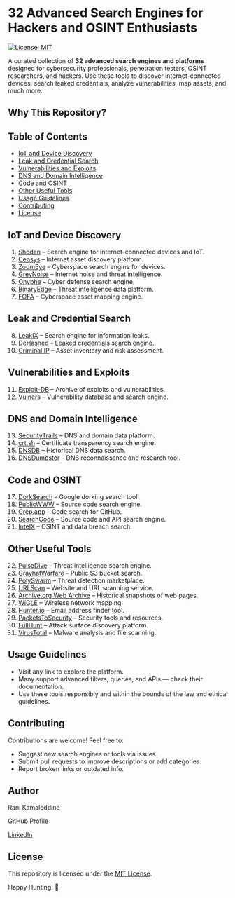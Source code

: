 # 32 Advanced Search Engines for Hackers and OSINT Enthusiasts

[![License: MIT](https://img.shields.io/badge/License-MIT-yellow.svg)](LICENSE)

A curated collection of **32 advanced search engines and platforms** designed for cybersecurity professionals, penetration testers, OSINT researchers, and hackers. Use these tools to discover internet-connected devices, search leaked credentials, analyze vulnerabilities, map assets, and much more.


## Why This Repository?




## Table of Contents

- [IoT and Device Discovery](#iot-and-device-discovery)  
- [Leak and Credential Search](#leak-and-credential-search)  
- [Vulnerabilities and Exploits](#vulnerabilities-and-exploits)  
- [DNS and Domain Intelligence](#dns-and-domain-intelligence)  
- [Code and OSINT](#code-and-osint)  
- [Other Useful Tools](#other-useful-tools)  
- [Usage Guidelines](#usage-guidelines)  
- [Contributing](#contributing)  
- [License](#license)  


## IoT and Device Discovery

1. [Shodan](https://www.shodan.io/) – Search engine for internet-connected devices and IoT.  
2. [Censys](https://censys.io/) – Internet asset discovery platform.  
3. [ZoomEye](https://www.zoomeye.org/) – Cyberspace search engine for devices.  
4. [GreyNoise](https://www.greynoise.io/) – Internet noise and threat intelligence.  
5. [Onyphe](https://www.onyphe.io/) – Cyber defense search engine.  
6. [BinaryEdge](https://www.binaryedge.io/) – Threat intelligence data platform.  
7. [FOFA](https://www.fofa.info/) – Cyberspace asset mapping engine.  

## Leak and Credential Search

8. [LeakIX](https://leakix.net/) – Search engine for information leaks.  
9. [DeHashed](https://www.dehashed.com/) – Leaked credentials search engine.  
10. [Criminal IP](https://www.criminalip.io/) – Asset inventory and risk assessment.  

## Vulnerabilities and Exploits

11. [Exploit-DB](https://www.exploit-db.com/) – Archive of exploits and vulnerabilities.  
12. [Vulners](https://vulners.com/) – Vulnerability database and search engine.  

## DNS and Domain Intelligence

13. [SecurityTrails](https://securitytrails.com/) – DNS and domain data platform.  
14. [crt.sh](https://crt.sh/) – Certificate transparency search engine.  
15. [DNSDB](https://www.dnsdb.info/) – Historical DNS data search.  
16. [DNSDumpster](https://dnsdumpster.com/) – DNS reconnaissance and research tool.  

## Code and OSINT

17. [DorkSearch](https://www.dorksearch.com/) – Google dorking search tool.  
18. [PublicWWW](https://publicwww.com/) – Source code search engine.  
19. [Grep.app](https://grep.app/) – Code search for GitHub.  
20. [SearchCode](https://searchcode.com/) – Source code and API search engine.  
21. [IntelX](https://intelx.io/) – OSINT and data breach search.  

## Other Useful Tools

22. [PulseDive](https://pulsedive.com/) – Threat intelligence search engine.  
23. [GrayhatWarfare](https://grayhatwarfare.com/) – Public S3 bucket search.  
24. [PolySwarm](https://polyswarm.io/) – Threat detection marketplace.  
25. [URLScan](https://urlscan.io/) – Website and URL scanning service.  
26. [Archive.org Web Archive](https://archive.org/web/) – Historical snapshots of web pages.  
27. [WiGLE](https://wigle.net/) – Wireless network mapping.  
28. [Hunter.io](https://hunter.io/) – Email address finder tool.  
29. [PacketsToSecurity](https://www.packetstomsecurity.com/) – Security tools and resources.  
30. [FullHunt](https://fullhunt.io/) – Attack surface discovery platform.  
31. [VirusTotal](https://www.virustotal.com/) – Malware analysis and file scanning.  


## Usage Guidelines

- Visit any link to explore the platform.  
- Many support advanced filters, queries, and APIs — check their documentation.  
- Use these tools responsibly and within the bounds of the law and ethical guidelines.  


## Contributing

Contributions are welcome! Feel free to:

- Suggest new search engines or tools via issues.  
- Submit pull requests to improve descriptions or add categories.  
- Report broken links or outdated info.  


## Author
Rani Kamaleddine

[GitHub Profile](https://github.com/0xpynge)

[LinkedIn](https://www.linkedin.com/in/rani-kamaleddine)

## License

This repository is licensed under the [MIT License](LICENSE).


Happy Hunting! 🐞 
